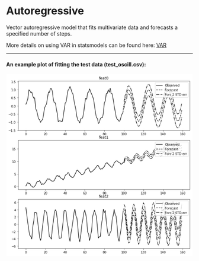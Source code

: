 # Autoregressive
Vector autoregressive model that fits multivariate data and forecasts a specified number of steps.


More details on using VAR in statsmodels can be found here: [VAR](https://www.statsmodels.org/devel/vector_ar.html#var)

____
#### An example plot of fitting the test data (test_oscill.csv):

![VAR_fit](VAR.png)
